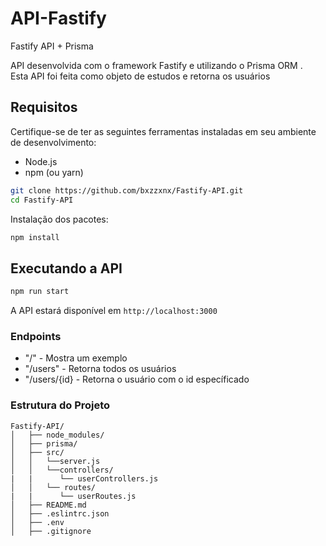 # API-Fastify

Fastify API + Prisma

API desenvolvida com o framework Fastify e utilizando o Prisma ORM . 
<br>
Esta API foi feita como objeto de estudos e retorna os usuários


## Requisitos

Certifique-se de ter as seguintes ferramentas instaladas em seu ambiente de desenvolvimento:

- Node.js 
- npm (ou yarn)

```bash
git clone https://github.com/bxzzxnx/Fastify-API.git
cd Fastify-API
````

Instalação dos pacotes:
```bash 
npm install
```

## Executando a API
```bash
npm run start
```

A API estará disponível em `http://localhost:3000` 

### Endpoints
- "/" - Mostra um exemplo
- "/users" - Retorna todos os usuários
- "/users/{id} - Retorna o usuário com o id específicado

### Estrutura do Projeto

```
Fastify-API/
│   ├── node_modules/
│   ├── prisma/
│   ├── src/
│   │   └──server.js
│   │   └──controllers/
|   |      └── userControllers.js
│   │   └── routes/
|   |      └── userRoutes.js
│   ├── README.md
│   ├── .eslintrc.json
│   ├── .env
│   ├── .gitignore
```
